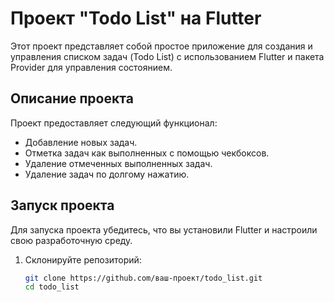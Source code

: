 # Проект "Todo List" на Flutter

Этот проект представляет собой простое приложение для создания и управления списком задач (Todo
List) с использованием Flutter и пакета Provider для управления состоянием.

## Описание проекта

Проект предоставляет следующий функционал:

- Добавление новых задач.
- Отметка задач как выполненных с помощью чекбоксов.
- Удаление отмеченных выполненных задач.
- Удаление задач по долгому нажатию.

## Запуск проекта

Для запуска проекта убедитесь, что вы установили Flutter и настроили свою разработочную среду.

1. Склонируйте репозиторий:

   ```bash
   git clone https://github.com/ваш-проект/todo_list.git
   cd todo_list

